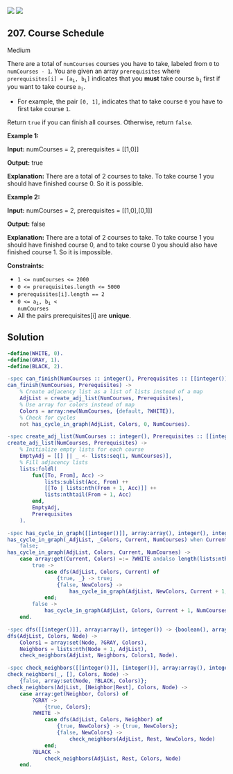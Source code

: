 [![](https://img.shields.io/github/stars/LeetCode-in-Erlang/LeetCode-in-Erlang?label=Stars&style=flat-square)](https://github.com/LeetCode-in-Erlang/LeetCode-in-Erlang)
[![](https://img.shields.io/github/forks/LeetCode-in-Erlang/LeetCode-in-Erlang?label=Fork%20me%20on%20GitHub%20&style=flat-square)](https://github.com/LeetCode-in-Erlang/LeetCode-in-Erlang/fork)

## 207\. Course Schedule

Medium

There are a total of `numCourses` courses you have to take, labeled from `0` to `numCourses - 1`. You are given an array `prerequisites` where <code>prerequisites[i] = [a<sub>i</sub>, b<sub>i</sub>]</code> indicates that you **must** take course <code>b<sub>i</sub></code> first if you want to take course <code>a<sub>i</sub></code>.

*   For example, the pair `[0, 1]`, indicates that to take course `0` you have to first take course `1`.

Return `true` if you can finish all courses. Otherwise, return `false`.

**Example 1:**

**Input:** numCourses = 2, prerequisites = \[\[1,0]]

**Output:** true

**Explanation:** There are a total of 2 courses to take. To take course 1 you should have finished course 0. So it is possible.

**Example 2:**

**Input:** numCourses = 2, prerequisites = \[\[1,0],[0,1]]

**Output:** false

**Explanation:** There are a total of 2 courses to take. To take course 1 you should have finished course 0, and to take course 0 you should also have finished course 1. So it is impossible.

**Constraints:**

*   `1 <= numCourses <= 2000`
*   `0 <= prerequisites.length <= 5000`
*   `prerequisites[i].length == 2`
*   <code>0 <= a<sub>i</sub>, b<sub>i</sub> < numCourses</code>
*   All the pairs prerequisites[i] are **unique**.

## Solution

```erlang
-define(WHITE, 0).
-define(GRAY, 1).
-define(BLACK, 2).

-spec can_finish(NumCourses :: integer(), Prerequisites :: [[integer()]]) -> boolean().
can_finish(NumCourses, Prerequisites) ->
    % Create adjacency list as a list of lists instead of a map
    AdjList = create_adj_list(NumCourses, Prerequisites),
    % Use array for colors instead of map
    Colors = array:new(NumCourses, {default, ?WHITE}),
    % Check for cycles
    not has_cycle_in_graph(AdjList, Colors, 0, NumCourses).

-spec create_adj_list(NumCourses :: integer(), Prerequisites :: [[integer()]]) -> [[integer()]].
create_adj_list(NumCourses, Prerequisites) ->
    % Initialize empty lists for each course
    EmptyAdj = [[] || _ <- lists:seq(1, NumCourses)],
    % Fill adjacency lists
    lists:foldl(
        fun([To, From], Acc) ->
            lists:sublist(Acc, From) ++ 
            [[To | lists:nth(From + 1, Acc)]] ++ 
            lists:nthtail(From + 1, Acc)
        end,
        EmptyAdj,
        Prerequisites
    ).

-spec has_cycle_in_graph([[integer()]], array:array(), integer(), integer()) -> boolean().
has_cycle_in_graph(_AdjList, _Colors, Current, NumCourses) when Current >= NumCourses ->
    false;
has_cycle_in_graph(AdjList, Colors, Current, NumCourses) ->
    case array:get(Current, Colors) =:= ?WHITE andalso length(lists:nth(Current + 1, AdjList)) > 0 of
        true ->
            case dfs(AdjList, Colors, Current) of
                {true, _} -> true;
                {false, NewColors} ->
                    has_cycle_in_graph(AdjList, NewColors, Current + 1, NumCourses)
            end;
        false ->
            has_cycle_in_graph(AdjList, Colors, Current + 1, NumCourses)
    end.

-spec dfs([[integer()]], array:array(), integer()) -> {boolean(), array:array()}.
dfs(AdjList, Colors, Node) ->
    Colors1 = array:set(Node, ?GRAY, Colors),
    Neighbors = lists:nth(Node + 1, AdjList),
    check_neighbors(AdjList, Neighbors, Colors1, Node).

-spec check_neighbors([[integer()]], [integer()], array:array(), integer()) -> {boolean(), array:array()}.
check_neighbors(_, [], Colors, Node) ->
    {false, array:set(Node, ?BLACK, Colors)};
check_neighbors(AdjList, [Neighbor|Rest], Colors, Node) ->
    case array:get(Neighbor, Colors) of
        ?GRAY ->
            {true, Colors};
        ?WHITE ->
            case dfs(AdjList, Colors, Neighbor) of
                {true, NewColors} -> {true, NewColors};
                {false, NewColors} ->
                    check_neighbors(AdjList, Rest, NewColors, Node)
            end;
        ?BLACK ->
            check_neighbors(AdjList, Rest, Colors, Node)
    end.
```